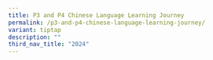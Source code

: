 ```yaml
---
title: P3 and P4 Chinese Language Learning Journey
permalink: /p3-and-p4-chinese-language-learning-journey/
variant: tiptap
description: ""
third_nav_title: "2024"
---
```

